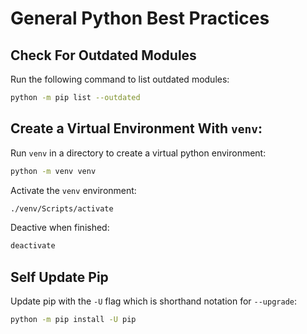# General Python Best Practices

## Check For Outdated Modules

Run the following command to list outdated modules:
```bash
python -m pip list --outdated
```

## Create a Virtual Environment With `venv`:

Run `venv` in a directory to create a virtual python environment:
```bash
python -m venv venv
```

Activate the `venv` environment:
```bash
./venv/Scripts/activate
```

Deactive when finished:
```bash
deactivate
```

## Self Update Pip

Update pip with the `-U` flag which is shorthand notation for `--upgrade`:
```bash
python -m pip install -U pip
```

